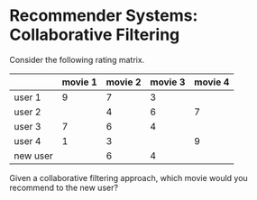 # Recommender Systems: Collaborative Filtering

Consider the following rating matrix.

|          | movie 1   |   movie 2 | movie 3   | movie 4   |
|----------|-----------|-----------|-----------|-----------|
| user 1   | 9         |         7 | 3         |           |
| user 2   |           |         4 | 6         | 7         |
| user 3   | 7         |         6 | 4         |           |
| user 4   | 1         |         3 |           | 9         |
| new user |           |         6 | 4         |           |

Given a collaborative filtering approach, which movie would you recommend to the new user?
